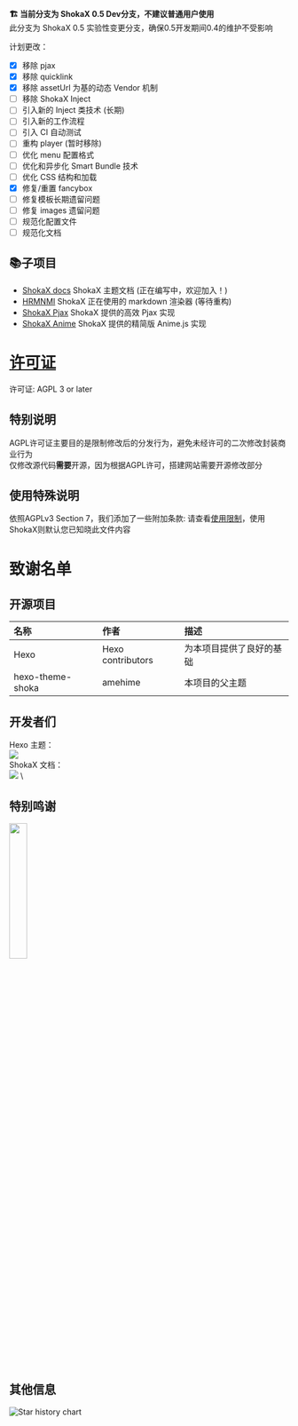 **🏗️ 当前分支为 ShokaX 0.5 Dev分支，不建议普通用户使用** \
此分支为 ShokaX 0.5 实验性变更分支，确保0.5开发期间0.4的维护不受影响

计划更改：
- [x] 移除 pjax
- [x] 移除 quicklink
- [x] 移除 assetUrl 为基的动态 Vendor 机制
- [ ] 移除 ShokaX Inject
- [ ] 引入新的 Inject 类技术 (长期)
- [ ] 引入新的工作流程
- [ ] 引入 CI 自动测试
- [ ] 重构 player (暂时移除)
- [ ] 优化 menu 配置格式
- [ ] 优化和异步化 Smart Bundle 技术
- [ ] 优化 CSS 结构和加载
- [x] 修复/重置 fancybox
- [ ] 修复模板长期遗留问题
- [ ] 修复 images 遗留问题
- [ ] 规范化配置文件
- [ ] 规范化文档

## 📚子项目
- [ShokaX docs](https://github.com/theme-shoka-x/shokaX-docs) ShokaX 主题文档 (正在编写中，欢迎加入！)
- [HRMNMI](https://github.com/theme-shoka-x/hexo-renderer-multi-next-markdown-it) ShokaX 正在使用的 markdown 渲染器 (等待重构)
- [ShokaX Pjax](https://github.com/theme-shoka-x/theme-shokax-pjax) ShokaX 提供的高效 Pjax 实现
- [ShokaX Anime](https://github.com/theme-shoka-x/theme-shokax-anime) ShokaX 提供的精简版 Anime.js 实现

# [许可证](https://github.com/theme-shoka-x/hexo-theme-shokaX/blob/main/LICENSE)
许可证: AGPL 3 or later

## 特别说明
AGPL许可证主要目的是限制修改后的分发行为，避免未经许可的二次修改封装商业行为 \
仅修改源代码**需要**开源，因为根据AGPL许可，搭建网站需要开源修改部分

## 使用特殊说明
依照AGPLv3 Section 7，我们添加了一些附加条款:
请查看[使用限制](./UsageRestrictions.md)，使用ShokaX则默认您已知晓此文件内容

# 致谢名单
## 开源项目
| 名称               | 作者                | 描述                 |
|:-----------------|:------------------|:-------------------|
| Hexo             | Hexo contributors | 为本项目提供了良好的基础       |
| hexo-theme-shoka | amehime           | 本项目的父主题            |

## 开发者们
Hexo 主题： \
[![](https://contributors-img.web.app/image?repo=theme-shoka-x/hexo-theme-shokaX)](https://github.com/theme-shoka-x/hexo-theme-shokaX/graphs/contributors) \
ShokaX 文档： \
[![](https://contributors-img.web.app/image?repo=theme-shoka-x/shokaX-docs)](https://github.com/theme-shoka-x/shokaX-docs/graphs/contributors) \

## 特别鸣谢
[<img src="https://resources.jetbrains.com/storage/products/company/brand/logos/jb_beam.png" width="25%">](https://jb.gg/OpenSourceSupport)

## 其他信息
![Star history chart](https://api.star-history.com/svg?repos=theme-shoka-x/hexo-theme-shokaX&type=Date)
